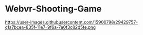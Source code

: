 # Webvr-Shooting-Game

https://user-images.githubusercontent.com/15900798/29429757-c1a7bcea-835f-11e7-9f6a-7e0f3c82d5fe.png
